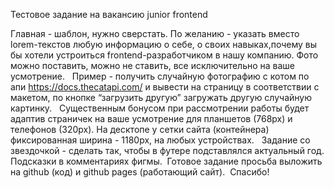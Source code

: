 Тестовое задание на вакансию junior frontend


Главная - шаблон, нужно сверстать.
По желанию - указать вместо lorem-текстов любую информацию о себе, о своих навыках,почему вы бы хотели устроиться frontend-разработчиком в нашу компанию. Фото можно поставить, можно не ставить, все исключительно на ваше усмотрение.   Пример - получить случайную фотографию с котом по апи https://docs.thecatapi.com/ и вывести на страницу в соответствии с макетом, по кнопке “загрузить другую” загружать другую случайную картинку.
  Существенным бонусом при рассмотрении работы будет адаптив страничек на ваше усмотрение для планшетов (768px) и телефонов (320px). На десктопе у сетки сайта (контейнера) фиксированная ширина - 1180px, на любых устройствах.   Задание со звездочкой - сделать так, чтобы в футере подставлялся актуальный год. Подсказки в комментариях фигмы.  Готовое задание просьба выложить на github (код) и github pages (работающий сайт). 
 Cпасибо!
